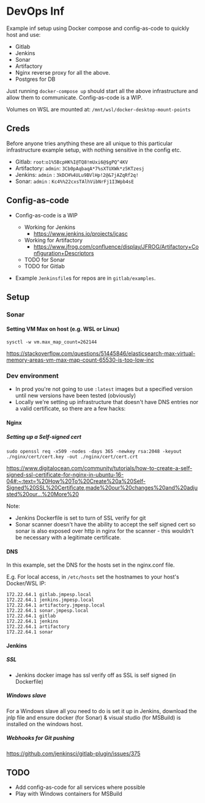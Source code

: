 # DevOps Inf

Example inf setup using Docker compose and config-as-code to quickly host and use:

* Gitlab
* Jenkins
* Sonar
* Artifactory
* Nginx reverse proxy for all the above.
* Postgres for DB

Just running `docker-compose up` should start all the above infrastructure and allow them to communicate.
Config-as-code is a WIP.

Volumes on WSL are mounted at: `/mnt/wsl/docker-desktop-mount-points`

## Creds

Before anyone tries anything these are all unique to this particular infrastructure example setup, with nothing sensitive in the config etc.

* Gitlab: `root`:`o1%5BcpHK%I@TQ8!mUxi6@$gPQ^4KV`
* Artifactory: `admin`: `3Cb0pAqbaqA*7%sXTUXWk*z5KTzesj`
* Jenkins: `admin` : `3kDCH%4ULu9BVlHp!2@&7jAZqRf2q!`
* Sonar: `admin` : `Kc4%%22cxsTAlhVibNrFj1I3Wpb4sE`

## Config-as-code

* Config-as-code is a WIP
    * Working for Jenkins
        * https://www.jenkins.io/projects/jcasc
    * Working for Artifactory
        * https://www.jfrog.com/confluence/display/JFROG/Artifactory+Configuration+Descriptors
    * TODO for Sonar
    * TODO for Gitlab

* Example `Jenkinsfile`s for repos are in `gitlab/examples`.

## Setup

### Sonar

#### Setting VM Max on host (e.g. WSL or Linux)

`sysctl -w vm.max_map_count=262144`

https://stackoverflow.com/questions/51445846/elasticsearch-max-virtual-memory-areas-vm-max-map-count-65530-is-too-low-inc

### Dev environment

* In prod you're not going to use `:latest` images but a specified version until new versions have been tested (obviously)
* Locally we're setting up infrastructure that doesn't have DNS entries nor a valid certificate, so there are a few hacks:
#### Nginx

##### Setting up a Self-signed cert

```
sudo openssl req -x509 -nodes -days 365 -newkey rsa:2048 -keyout ./nginx/cert/cert.key -out ./nginx/cert/cert.crt
```

https://www.digitalocean.com/community/tutorials/how-to-create-a-self-signed-ssl-certificate-for-nginx-in-ubuntu-16-04#:~:text=%20How%20To%20Create%20a%20Self-Signed%20SSL%20Certificate,made%20our%20changes%20and%20adjusted%20our...%20More%20

Note:
* Jenkins Dockerfile is set to turn of SSL verify for git
* Sonar scanner doesn't have the ability to accept the self signed cert so sonar is also exposed over http in nginx for the scanner - this wouldn't be necessary with a legitimate certificate.

#### DNS

In this example, set the DNS for the hosts set in the nginx.conf file.

E.g. For local access, in `/etc/hosts` set the hostnames to your host's Docker/WSL IP:

```
172.22.64.1 gitlab.jmpesp.local
172.22.64.1 jenkins.jmpesp.local
172.22.64.1 artifactory.jmpesp.local
172.22.64.1 sonar.jmpesp.local
172.22.64.1 gitlab
172.22.64.1 jenkins
172.22.64.1 artifactory
172.22.64.1 sonar
```

#### Jenkins

##### SSL

* Jenkins docker image has ssl verify off as SSL is self signed (in Dockerfile)

##### Windows slave

For a Windows slave all you need to do is set it up in Jenkins, download the jnlp file and ensure docker (for Sonar) & visual studio (for MSBuild) is installed on the windows host.

##### Webhooks for Git pushing

https://github.com/jenkinsci/gitlab-plugin/issues/375

## TODO

* Add config-as-code for all services where possible
* Play with Windows containers for MSBuild
